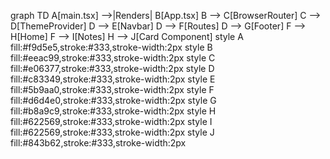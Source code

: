 graph TD
    A[main.tsx] -->|Renders| B[App.tsx]
    B --> C[BrowserRouter]
    C --> D[ThemeProvider]
    D --> E[Navbar]
    D --> F[Routes]
    D --> G[Footer]
    F --> H[Home]
    F --> I[Notes]
    H --> J[Card Component]
    style A fill:#f9d5e5,stroke:#333,stroke-width:2px
    style B fill:#eeac99,stroke:#333,stroke-width:2px
    style C fill:#e06377,stroke:#333,stroke-width:2px
    style D fill:#c83349,stroke:#333,stroke-width:2px
    style E fill:#5b9aa0,stroke:#333,stroke-width:2px
    style F fill:#d6d4e0,stroke:#333,stroke-width:2px
    style G fill:#b8a9c9,stroke:#333,stroke-width:2px
    style H fill:#622569,stroke:#333,stroke-width:2px
    style I fill:#622569,stroke:#333,stroke-width:2px
    style J fill:#843b62,stroke:#333,stroke-width:2px